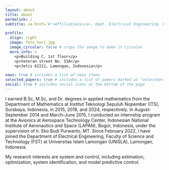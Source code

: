 ```yaml
---
layout: about
title: about
permalink: /
subtitle: <a href='#'>Affiliations</a>. Dept. Electrical Engineering. Univ. Islam Lamongan.

profile:
  align: right
  image: foto_heri.jpg
  image_circular: false # crops the image to make it circular
  more_info: >
    <p>Building C, 1st floor</p>
    <p>Veteran street No. 53A</p>
    <p>Jetis 62211, Lamongan, Indonesia</p>

news: true # includes a list of news items
selected_papers: true # includes a list of papers marked as "selected={true}"
social: true # includes social icons at the bottom of the page
---
```


I earned B.Sc, M.Sc, and Dr. degrees in applied mathematics from the Department of Mathematics at Institut Teknologi Sepuluh Nopember (ITS), Surabaya, Indonesia, in 2015, 2018, and 2024, respectively. In August-September 2014 and March-June 2015, I conducted an internship program at the Avionics at Aerospace Technology Center, Indonesian National Institute of Aeronautics and Space (LAPAN), Bogor, Indonesia, under the supervision of Ir. Eko Budi Purwanto, MT. Since February 2022, I have joined the Department of Electrical Engineering, Faculty of Science and Technology (FST) at Universitas Islam Lamongan (UNISLA), Lamongan, Indonesia.

My research interests are system and control, including estimation, optimization, system identification, and model predictive control.
